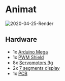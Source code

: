# Animat

![2020-04-25-Render](https://github.com/acromtech/Animat/assets/103576080/dd3c5abe-1bc6-468f-9fd6-e00d3da36839)

## Hardware
* 1x [Arduino Mega](https://www.amazon.fr/dp/B06XNPKSDK/ref=twister_B07H9W293B?_encoding=UTF8&psc=1)
* 1x [PWM Shield](https://www.amazon.fr/Bluelover-DExtension-Sensor-Shield-Arduino/dp/B074MB22YN/ref=sr_1_17?__mk_fr_FR=%C3%85M%C3%85%C5%BD%C3%95%C3%91&crid=X0PHTB53F9LE&keywords=shield+arduino+mega+pwm&qid=1687359037&s=electronics&sprefix=shield+arduino+mega+pwm%2Celectronics%2C72&sr=1-17)
* 8x [Servomotors 9g](https://www.amazon.fr/gp/product/B07236N7Z2/ref=ppx_yo_dt_b_asin_title_o01_s00?ie=UTF8&psc=1)
* 2x [7 segments display](https://www.amazon.fr/AERZETIX-Afficheur-num%C3%A9rique-panneaux-19x12-6x8mm/dp/B08L4PQ36X/ref=sr_1_11?keywords=7%2Bsegment&qid=1687358787&sr=8-11&th=1)
* 1x [PCB](https://www.amazon.fr/Ytian-Prototype-Universel-Bricolage-Electronic/dp/B07DJ89PLH/ref=sr_1_2?keywords=PCB+vierge&qid=1687359161&sr=8-2)
